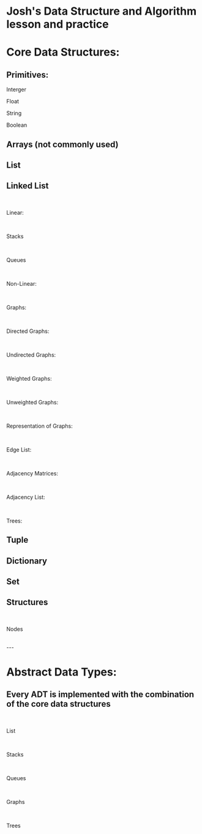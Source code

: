# Josh's Data Structure and Algorithm lesson and practice

<h1>Core Data Structures:</h1>
<h2>Primitives:</h2>
    <p>Interger</p>
    <p>Float</p>
    <p>String</p>
    <p>Boolean</p>
<h2>Arrays (not commonly used)</h2>
<h2>List</h2>
<h2>Linked List</h2>
&nbsp;<p>Linear:</p>
&nbsp;&nbsp;<p>Stacks</p>
&nbsp;&nbsp;<p>Queues</p>
&nbsp;<p>Non-Linear:</p>
&nbsp;&nbsp;<p>Graphs:</p>
&nbsp;&nbsp;&nbsp;<p>Directed Graphs:</p>
&nbsp;&nbsp;&nbsp;<p>Undirected Graphs:</p>
&nbsp;&nbsp;&nbsp;<p>Weighted Graphs:</p>
&nbsp;&nbsp;&nbsp;<p>Unweighted Graphs:</p>
&nbsp;&nbsp;&nbsp;<p>Representation of Graphs:</p>
&nbsp;&nbsp;&nbsp;&nbsp;<p>Edge List:</p>
&nbsp;&nbsp;&nbsp;&nbsp;<p>Adjacency Matrices:</p>
&nbsp;&nbsp;&nbsp;&nbsp;<p>Adjacency List:</p>
&nbsp;&nbsp;<p>Trees:</p>
<h2>Tuple</h2>
<h2>Dictionary</h2>
<h2>Set</h2>
<h2>Structures</h2>
&nbsp;<p>Nodes</p>


<br />
---

<h1>Abstract Data Types:</h1>
<h2>Every ADT is implemented with the combination of the core data structures</h2>
&nbsp;<p>List</p>
&nbsp;<p>Stacks</p>
&nbsp;<p>Queues</p>
&nbsp;<p>Graphs</p>
&nbsp;<p>Trees</p>

